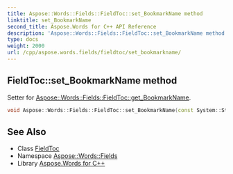 ```yaml
---
title: Aspose::Words::Fields::FieldToc::set_BookmarkName method
linktitle: set_BookmarkName
second_title: Aspose.Words for C++ API Reference
description: 'Aspose::Words::Fields::FieldToc::set_BookmarkName method. Setter for Aspose::Words::Fields::FieldToc::get_BookmarkName in C++.'
type: docs
weight: 2000
url: /cpp/aspose.words.fields/fieldtoc/set_bookmarkname/
---
```

## FieldToc::set_BookmarkName method


Setter for [Aspose::Words::Fields::FieldToc::get_BookmarkName](../get_bookmarkname/).

```cpp
void Aspose::Words::Fields::FieldToc::set_BookmarkName(const System::String &value)
```

## See Also

* Class [FieldToc](../)
* Namespace [Aspose::Words::Fields](../../)
* Library [Aspose.Words for C++](../../../)
